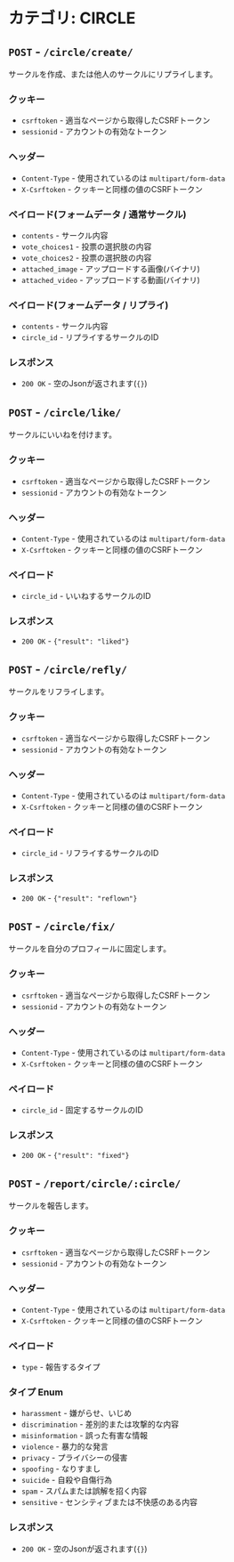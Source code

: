 # カテゴリ: CIRCLE

## `POST` - `/circle/create/`
サークルを作成、または他人のサークルにリプライします。
### クッキー
- `csrftoken` - 適当なページから取得したCSRFトークン
- `sessionid` - アカウントの有効なトークン
### ヘッダー
- `Content-Type` - 使用されているのは `multipart/form-data`
- `X-Csrftoken` - クッキーと同様の値のCSRFトークン
### ペイロード(フォームデータ / 通常サークル)
- `contents` - サークル内容
- `vote_choices1` - 投票の選択肢の内容
- `vote_choices2` - 投票の選択肢の内容
- `attached_image` - アップロードする画像(バイナリ)
- `attached_video` - アップロードする動画(バイナリ)
### ペイロード(フォームデータ / リプライ)
- `contents` - サークル内容
- `circle_id` - リプライするサークルのID
### レスポンス
- `200 OK` - 空のJsonが返されます(`{}`)

## `POST` - `/circle/like/`
サークルにいいねを付けます。
### クッキー
- `csrftoken` - 適当なページから取得したCSRFトークン
- `sessionid` - アカウントの有効なトークン
### ヘッダー
- `Content-Type` - 使用されているのは `multipart/form-data`
- `X-Csrftoken` - クッキーと同様の値のCSRFトークン
### ペイロード
- `circle_id` - いいねするサークルのID
### レスポンス
- `200 OK` - `{"result": "liked"}`

## `POST` - `/circle/refly/`
サークルをリフライします。
### クッキー
- `csrftoken` - 適当なページから取得したCSRFトークン
- `sessionid` - アカウントの有効なトークン
### ヘッダー
- `Content-Type` - 使用されているのは `multipart/form-data`
- `X-Csrftoken` - クッキーと同様の値のCSRFトークン
### ペイロード
- `circle_id` - リフライするサークルのID
### レスポンス
- `200 OK` - `{"result": "reflown"}`

## `POST` - `/circle/fix/`
サークルを自分のプロフィールに固定します。
### クッキー
- `csrftoken` - 適当なページから取得したCSRFトークン
- `sessionid` - アカウントの有効なトークン
### ヘッダー
- `Content-Type` - 使用されているのは `multipart/form-data`
- `X-Csrftoken` - クッキーと同様の値のCSRFトークン
### ペイロード
- `circle_id` - 固定するサークルのID
### レスポンス
- `200 OK` - `{"result": "fixed"}`

## `POST` - `/report/circle/:circle/`
サークルを報告します。
### クッキー
- `csrftoken` - 適当なページから取得したCSRFトークン
- `sessionid` - アカウントの有効なトークン
### ヘッダー
- `Content-Type` - 使用されているのは `multipart/form-data`
- `X-Csrftoken` - クッキーと同様の値のCSRFトークン
### ペイロード
- `type` - 報告するタイプ
### タイプ Enum
- `harassment` - 嫌がらせ、いじめ
- `discrimination` - 差別的または攻撃的な内容
- `misinformation` - 誤った有害な情報
- `violence` - 暴力的な発言
- `privacy` - プライバシーの侵害
- `spoofing` - なりすまし
- `suicide` - 自殺や自傷行為
- `spam` - スパムまたは誤解を招く内容
- `sensitive` - センシティブまたは不快感のある内容
### レスポンス
- `200 OK` - 空のJsonが返されます(`{}`)